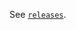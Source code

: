 <!--
Copyright 2021 Ocean Protocol Foundation
SPDX-License-Identifier: Apache-2.0
-->
See [`releases`](https://github.com/oceanprotocol/ocean.py/releases).
